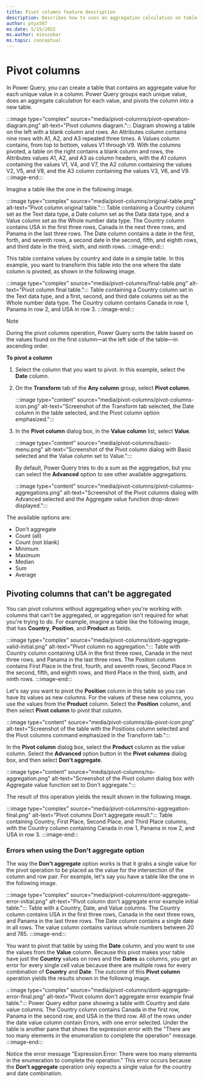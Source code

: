 ```yaml
---
title: Pivot columns feature description
description: Describes how to uses an aggregation calculation on table column values and then pivots the column into a new table.
author: ptyx507
ms.date: 5/15/2022
ms.author: miescobar
ms.topic: conceptual
---
```


# Pivot columns

In Power Query, you can create a table that contains an aggregate value for each unique value in a column. Power Query groups each unique value, does an aggregate calculation for each value, and pivots the column into a new table.

:::image type="complex" source="media/pivot-columns/pivot-operation-diagram.png" alt-text="Pivot columns diagram.":::
   Diagram showing a table on the left with a blank column and rows. An Attributes column contains nine rows with A1, A2, and A3 repeated three times. A Values column contains, from top to bottom, values V1 through V9. With the columns pivoted, a table on the right contains a blank column and rows, the Attributes values A1, A2, and A3 as column headers, with the A1 column containing the values V1, V4, and V7, the A2 column containing the values V2, V5, and V8, and the A3 column containing the values V3, V6, and V9.
:::image-end:::

Imagine a table like the one in the following image.

:::image type="complex" source="media/pivot-columns/original-table.png" alt-text="Pivot column original table.":::
   Table containing a Country column set as the Text data type, a Date column set as the Data data type, and a Value column set as the Whole number data type. The Country column contains USA in the first three rows, Canada in the next three rows, and Panama in the last three rows. The Date column contains a date in the first, forth, and seventh rows, a second date in the second, fifth, and eighth rows, and third date in the third, sixth, and ninth rows.
:::image-end:::

This table contains values by country and date in a simple table. In this example, you want to transform this table into the one where the date column is pivoted, as shown in the following image.

:::image type="complex" source="media/pivot-columns/final-table.png" alt-text="Pivot column final table.":::
   Table containing a Country column set in the Text data type, and a first, second, and third date columns set as the Whole number data type. The Country column contains Canada in row 1, Panama in row 2, and USA in row 3.
:::image-end:::

> [!NOTE]
> During the pivot columns operation, Power Query sorts the table based on the values found on the first column&mdash;at the left side of the table&mdash;in ascending order.

<!--markdownlint-disable MD036-->
**To pivot a column**
<!--markdownlint-enable MD036-->

1. Select the column that you want to pivot. In this example, select the **Date** column.
2. On the **Transform** tab of the **Any column** group, select **Pivot column**.

   :::image type="content" source="media/pivot-columns/pivot-columns-icon.png" alt-text="Screenshot of the Transform tab selected, the Date column in the table selected, and the Pivot column option emphasized.":::

3. In the **Pivot column** dialog box, in the **Value column** list, select **Value**.

   :::image type="content" source="media/pivot-columns/basic-menu.png" alt-text="Screenshot of the Pivot column dialog with Basic selected and the Value column set to Value.":::

   By default, Power Query tries to do a sum as the aggregation, but you can select the **Advanced** option to see other available aggregations.

   :::image type="content" source="media/pivot-columns/pivot-columns-aggregations.png" alt-text="Screenshot of the Pivot columns dialog with Advanced selected and the Aggregate value function drop-down displayed.":::

The available options are:

- Don't aggregate
- Count (all)
- Count (not blank)
- Minimum
- Maximum
- Median
- Sum
- Average

## Pivoting columns that can't be aggregated

You can pivot columns without aggregating when you're working with columns that can't be aggregated, or aggregation isn't required for what you're trying to do. For example, imagine a table like the following image, that has **Country**, **Position**, and **Product** as fields.

:::image type="complex" source="media/pivot-columns/dont-aggregate-valid-initial.png" alt-text="Pivot column no aggregation.":::
   Table with Country column containing USA in the first three rows, Canada in the next three rows, and Panama in the last three rows. The Position column contains First Place in the first, fourth, and seventh rows, Second Place in the second, fifth, and eighth rows, and third Place in the third, sixth, and ninth rows.
:::image-end:::

Let's say you want to pivot the **Position** column in this table so you can have its values as new columns. For the values of these new columns, you use the values from the **Product** column. Select the **Position** column, and then select **Pivot column** to pivot that column.

:::image type="content" source="media/pivot-columns/da-pivot-icon.png" alt-text="Screenshot of the table with the Positions column selected and the Pivot columns command emphasized in the Transform tab.":::

In the **Pivot column** dialog box, select the **Product** column as the value column. Select the **Advanced** option button in the **Pivot columns** dialog box, and then select **Don't aggregate**.

:::image type="content" source="media/pivot-columns/no-aggregation.png" alt-text="Screenshot of the Pivot column dialog box with Aggregate value function set to Don't aggregate.":::

The result of this operation yields the result shown in the following image.

:::image type="complex" source="media/pivot-columns/no-aggregation-final.png" alt-text="Pivot columns Don't aggregate result.":::
   Table containing Country, First Place, Second Place, and Third Place columns, with the Country column containing Canada in row 1, Panama in row 2, and USA in row 3.
:::image-end:::

### Errors when using the Don't aggregate option

The way the **Don't aggregate** option works is that it grabs a single value for the pivot operation to be placed as the value for the intersection of the column and row pair. For example, let's say you have a table like the one in the following image.

:::image type="complex" source="media/pivot-columns/dont-aggregate-error-initial.png" alt-text="Pivot column don't aggregate error example initial table.":::
   Table with a Country, Date, and Value columns. The Country column contains USA in the first three rows, Canada in the next three rows, and Panama in the last three rows. The Date column contains a single date in all rows. The value column contains various whole numbers between 20 and 785.
:::image-end:::

You want to pivot that table by using the **Date** column, and you want to use the values from the **Value** column. Because this pivot makes your table have just the **Country** values on rows and the **Dates** as columns, you get an error for every single cell value because there are multiple rows for every combination of **Country** and **Date**. The outcome of this **Pivot column** operation yields the results shown in the following image.

:::image type="complex" source="media/pivot-columns/dont-aggregate-error-final.png" alt-text="Pivot column don't aggregate error example final table.":::
   Power Query editor pane showing a table with Country and date value columns. The Country column contains Canada in the first row, Panama in the second row, and USA in the third row. All of the rows under the date value column contain Errors, with one error selected. Under the table is another pane that shows the expression error with the "There are too many elements in the enumeration to complete the operation" message.
:::image-end:::

Notice the error message "Expression.Error: There were too many elements in the enumeration to complete the operation." This error occurs because the **Don't aggregate** operation only expects a single value for the country and date combination.
